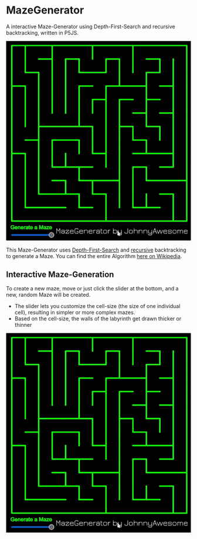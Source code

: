 # MazeGenerator
A interactive Maze-Generator using Depth-First-Search and recursive backtracking, written in P5JS.

![MazeGenerator](https://raw.githubusercontent.com/johnnyawesome/MazeGenerator/main/MazeGenerator/DemoImages/MazeGenerator.gif)


This Maze-Generator uses [Depth-First-Search](https://en.wikipedia.org/wiki/Depth-first_search) and [recursive](https://en.wikipedia.org/wiki/Recursion_(computer_science)) backtracking to generate a Maze.
You can find the entire Algorithm [here on Wikipedia](https://en.wikipedia.org/wiki/Maze_generation_algorithm#Randomized_depth-first_search).

## Interactive Maze-Generation

To create a new maze, move or just click the slider at the bottom, and a new, random Maze will be created.

- The slider lets you customize the cell-size (the size of one individual cell), resulting in simpler or more complex mazes.
- Based on the cell-size, the walls of the labyrinth get drawn thicker or thinner

![MazeGenerator](https://raw.githubusercontent.com/johnnyawesome/MazeGenerator/main/MazeGenerator/DemoImages/MazeGenerator.gif)
